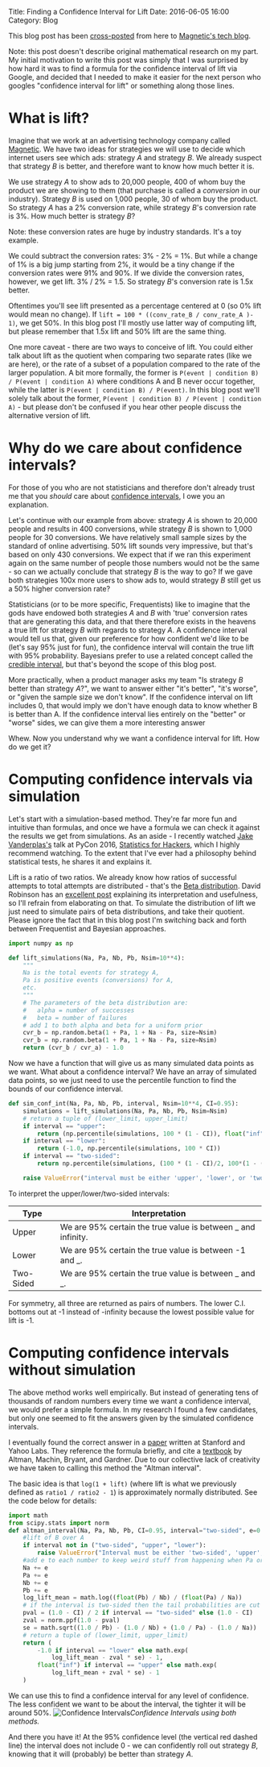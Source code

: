 Title: Finding a Confidence Interval for Lift
Date: 2016-06-05 16:00
Category: Blog

This blog post has been [cross-posted](http://tech.magnetic.com/2016/06/finding-a-confidence-interval-for-lift.html) from here to [Magnetic's tech blog](http://tech.magnetic.com/).

Note: this post doesn't describe original mathematical research on my part. My initial motivation to write this post was simply that I was surprised by how hard it was to find a formula for the confidence interval of lift via Google, and decided that I needed to make it easier for the next person who googles "confidence interval for lift" or something along those lines.

# What is lift?

Imagine that we work at an advertising technology company called [Magnetic](http://www.magnetic.com). We have two ideas for strategies we will use to decide which internet users see which ads: strategy _A_ and strategy _B_. We already suspect that strategy _B_ is better, and therefore want to know how much better it is.

We use strategy _A_ to show ads to 20,000 people, 400 of whom buy the product we are showing to them (that purchase is called a *conversion* in our industry). Strategy _B_ is used on 1,000 people, 30 of whom buy the product. So strategy _A_ has a 2% conversion rate, while strategy _B_'s conversion rate is 3%. How much better is strategy _B_?

Note: these conversion rates are huge by industry standards. It's a toy example.

We could subtract the conversion rates: 3% - 2% = 1%. But while a change of 1% is a big jump starting from 2%, it would be a tiny change if the conversion rates were 91% and 90%. If we divide the conversion rates, however, we get lift. 3% / 2% =  1.5. So strategy _B_'s conversion rate is 1.5x better.

Oftentimes you'll see lift presented as a percentage centered at 0 (so 0% lift would mean no change). If `lift = 100 * ((conv_rate_B / conv_rate_A )- 1)`, we get 50%. In this blog post I'll mostly use latter way of computing lift, but please remember that 1.5x lift and 50% lift are the same thing.

One more caveat - there are two ways to conceive of lift. You could either talk about lift as the quotient when comparing two separate rates (like we are here), or the rate of a subset of a population compared to the rate of the larger population. A bit more formally, the former is `P(event | condition B) / P(event | condition A)` where conditions A and B never occur together, while the latter is `P(event | condition B) / P(event)`. In this blog post we'll solely talk about the former, `P(event | condition B) / P(event | condition A)` - but please don't be confused if you hear other people discuss the alternative version of lift.


# Why do we care about confidence intervals?

For those of you who are not statisticians and therefore don't already trust me that you *should* care about [confidence intervals](https://en.wikipedia.org/wiki/Confidence_interval), I owe you an explanation. 

Let's continue with our example from above: strategy _A_ is shown to 20,000 people and results in 400 conversions, while strategy _B_ is shown to 1,000 people for 30 conversions. We have relatively small sample sizes by the standard of online advertising. 50% lift sounds very impressive, but that's based on only 430 conversions. We expect that if we ran this experiment again on the same number of people those numbers would not be the same - so can we actually conclude that strategy _B_ is the way to go? If we gave both strategies 100x more users to show ads to, would strategy _B_ still get us a 50% higher conversion rate?

Statisticians (or to be more specific, Frequentists) like to imagine that the gods have endowed both strategies _A_ and _B_ with 'true' conversion rates that are generating this data, and that there therefore exists in the heavens a true lift for strategy _B_ with regards to strategy _A_. A confidence interval would tell us that, given our preference for how confident we'd like to be (let's say 95% just for fun), the confidence interval will contain the true lift with 95% probability. Bayesians prefer to use a related concept called the [credible interval](http://freakonometrics.hypotheses.org/18117), but that's beyond the scope of this blog post.

More practically, when a product manager asks my team "Is strategy _B_ better than strategy _A_?", we want to answer either "it's better", "it's worse", or "given the sample size we don't know". If the confidence interval on lift includes 0, that would imply we don't have enough data to know whether B is better than A. If the confidence interval lies entirely on the "better" or "worse" sides, we can give them a more interesting answer

Whew. Now you understand why we want a confidence interval for lift. How do we get it?

# Computing confidence intervals via simulation

Let's start with a simulation-based method. They're far more fun and intuitive than formulas, and once we have a formula we can check it against the results we get from simulations. As an aside - I recently watched [Jake Vanderplas's](http://staff.washington.edu/jakevdp/) talk at PyCon 2016, [Statistics for Hackers](https://www.youtube.com/watch?v=-7I7MWTX0gA), which I highly recommend watching. To the extent that I've ever had a philosophy behind statistical tests, he shares it and explains it.

Lift is a ratio of two ratios. We already know how ratios of successful attempts to total attempts are distributed - that's the [Beta distribution](https://en.wikipedia.org/wiki/Beta_distribution). David Robinson has an [excellent post](http://varianceexplained.org/statistics/beta_distribution_and_baseball/) explaining its interpretation and usefulness, so I'll refrain from elaborating on that. To simulate the distribution of lift we just need to simulate pairs of beta distributions, and take their quotient. Please ignore the fact that in this blog post I'm switching back and forth between Frequentist and Bayesian approaches.

```python
import numpy as np

def lift_simulations(Na, Pa, Nb, Pb, Nsim=10**4):
    """
    Na is the total events for strategy A,
    Pa is positive events (conversions) for A,
    etc.
    """
    # The parameters of the beta distribution are:
    #   alpha = number of successes
    #   beta = number of failures
    # add 1 to both alpha and beta for a uniform prior
    cvr_b = np.random.beta(1 + Pa, 1 + Na - Pa, size=Nsim)
    cvr_b = np.random.beta(1 + Pa, 1 + Na - Pa, size=Nsim)
    return (cvr_b / cvr_a) - 1.0
```

Now we have a function that will give us as many simulated data points as we want. What about a confidence interval? We have an array of simulated data points, so we just need to use the percentile function to find the bounds of our confidence interval.

```python
def sim_conf_int(Na, Pa, Nb, Pb, interval, Nsim=10**4, CI=0.95):
    simulations = lift_simulations(Na, Pa, Nb, Pb, Nsim=Nsim)
    # return a tuple of (lower_limit, upper_limit)
    if interval == "upper":
        return (np.percentile(simulations, 100 * (1 - CI)), float("inf"))
    if interval == "lower":
        return (-1.0, np.percentile(simulations, 100 * CI))
    if interval == "two-sided":
        return np.percentile(simulations, (100 * (1 - CI)/2, 100*(1 - (1 - CI)/2)))

    raise ValueError("interval must be either 'upper', 'lower', or 'two-sided'")
```

To interpret the upper/lower/two-sided intervals:  

Type  | Interpretation
------------- | -------------
Upper  | We are 95% certain the true value is between \_ and infinity.
Lower  | We are 95% certain the true value is between -1 and \_.
Two-Sided  | We are 95% certain the true value is between \_ and \_.

For symmetry, all three are returned as pairs of numbers. The lower C.I. bottoms out at -1 instead of -infinity because the lowest possible value for lift is -1.

# Computing confidence intervals without simulation

The above method works well empirically. But instead of generating tens of thousands of random numbers every time we want a confidence interval, we would prefer a simple formula. In my research I found a few candidates, but only one seemed to fit the answers given by the simulated confidence intervals.

I eventually found the correct answer in a [paper](http://ilpubs.stanford.edu:8090/993/2/displayadinfluenceTR.pdf) written at Stanford and Yahoo Labs. They reference the formula briefly, and cite a [textbook](http://www.amazon.com/Statistics-Confidence-Intervals-Statistical-Guidelines/dp/0727913751) by Altman, Machin, Bryant, and Gardner. Due to our collective lack of creativity we have taken to calling this method the "Altman interval".

The basic idea is that `log(1 + lift)` (where lift is what we previously defined as `ratio1 / ratio2 - 1`) is approximately normally distributed. See the code below for details:

```python
import math
from scipy.stats import norm
def altman_interval(Na, Pa, Nb, Pb, CI=0.95, interval="two-sided", e=0.5):
    #lift of B over A
    if interval not in ("two-sided", "upper", "lower"):
        raise ValueError("Interval must be either 'two-sided', 'upper', or 'lower'.")
    #add e to each number to keep weird stuff from happening when Pa or Pb are close to 0
    Na += e
    Pa += e
    Nb += e
    Pb += e
    log_lift_mean = math.log((float(Pb) / Nb) / (float(Pa) / Na))
    # if the interval is two-sided then the tail probabilities are cut in half
    pval = (1.0 - CI) / 2 if interval == "two-sided" else (1.0 - CI)
    zval = norm.ppf(1.0 - pval)
    se = math.sqrt((1.0 / Pb) - (1.0 / Nb) + (1.0 / Pa) - (1.0 / Na))
    # return a tuple of (lower_limit, upper_limit)
    return (
        -1.0 if interval == "lower" else math.exp(
            log_lift_mean - zval * se) - 1,
        float("inf") if interval == "upper" else math.exp(
            log_lift_mean + zval * se) - 1
    )
```

We can use this to find a confidence interval for any level of confidence. The less confident we want to be about the interval, the tighter it will be around 50%.
![Confidence Intervals]({filename}/images/lift/CI.png)_Confidence Intervals using both methods._

And there you have it! At the 95% confidence level (the vertical red dashed line) the interval does not include 0 - we can confidently roll out strategy _B_, knowing that it will (probably) be better than strategy _A_. 
